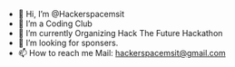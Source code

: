 - 👋 Hi, I’m @Hackerspacemsit
- 👀 I’m a Coding Club
- 🌱 I’m currently Organizing Hack The Future Hackathon
- 💞️ I’m looking for sponsers.
- 📫 How to reach me
  Mail: hackerspacemsit@gmail.com

<!---
Hackerspacemsit/Hackerspacemsit is a ✨ special ✨ repository because its `README.md` (this file) appears on your GitHub profile.
You can click the Preview link to take a look at your changes.
--->
